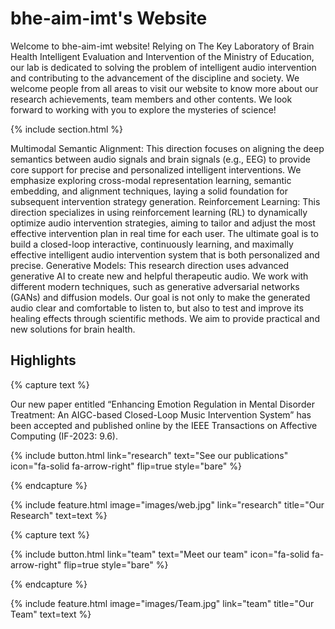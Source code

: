 ---
---

# bhe-aim-imt's Website

Welcome to bhe-aim-imt website! Relying on The Key Laboratory of Brain Health Intelligent Evaluation and Intervention of the Ministry of Education, our lab is dedicated to solving the problem of intelligent audio intervention and contributing to the advancement of the discipline and society. We welcome people from all areas to visit our website to know more about our research achievements, team members and other contents. We look forward to working with you to explore the mysteries of science!

{% include section.html %}

Multimodal Semantic Alignment: This direction focuses on aligning the deep semantics between audio signals and brain signals (e.g., EEG) to provide core support for precise and personalized intelligent interventions. We emphasize exploring cross-modal representation learning, semantic embedding, and alignment techniques, laying a solid foundation for subsequent intervention strategy generation.
Reinforcement Learning: This direction specializes in using reinforcement learning (RL) to dynamically optimize audio intervention strategies, aiming to tailor and adjust the most effective intervention plan in real time for each user. The ultimate goal is to build a closed-loop interactive, continuously learning, and maximally effective intelligent audio intervention system that is both personalized and precise.
Generative Models: This research direction uses advanced generative AI to create new and helpful therapeutic audio. We work with different modern techniques, such as generative adversarial networks (GANs) and diffusion models. Our goal is not only to make the generated audio clear and comfortable to listen to, but also to test and improve its healing effects through scientific methods. We aim to provide practical and new solutions for brain health.

## Highlights

{% capture text %}

Our new paper entitled “Enhancing Emotion Regulation in Mental Disorder Treatment: An AIGC-based Closed-Loop Music Intervention System” has been accepted and published online by the IEEE Transactions on Affective Computing (IF-2023: 9.6).

{%
  include button.html
  link="research"
  text="See our publications"
  icon="fa-solid fa-arrow-right"
  flip=true
  style="bare"
%}

{% endcapture %}

{%
  include feature.html
  image="images/web.jpg"
  link="research"
  title="Our Research"
  text=text
%}



{% capture text %}

{%
  include button.html
  link="team"
  text="Meet our team"
  icon="fa-solid fa-arrow-right"
  flip=true
  style="bare"
%}

{% endcapture %}

{%
  include feature.html
  image="images/Team.jpg"
  link="team"
  title="Our Team"
  text=text
%}
